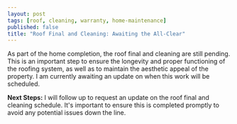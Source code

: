 ```yaml
---
layout: post
tags: [roof, cleaning, warranty, home-maintenance]
published: false
title: "Roof Final and Cleaning: Awaiting the All-Clear"
---
```


As part of the home completion, the roof final and cleaning are still pending. This is an important step to ensure the longevity and proper functioning of the roofing system, as well as to maintain the aesthetic appeal of the property. I am currently awaiting an update on when this work will be scheduled.

**Next Steps:** I will follow up to request an update on the roof final and cleaning schedule. It's important to ensure this is completed promptly to avoid any potential issues down the line.
